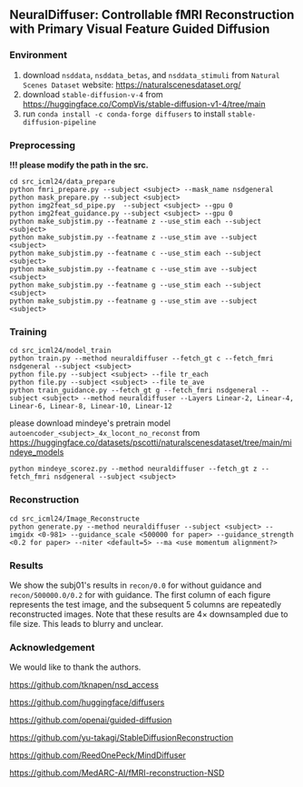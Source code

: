 ## NeuralDiffuser: Controllable fMRI Reconstruction with Primary Visual Feature Guided Diffusion

### Environment

1. download ``nsddata``, ``nsddata_betas``, and ``nsddata_stimuli`` from `Natural Scenes Dataset` website: https://naturalscenesdataset.org/
2. download ``stable-diffusion-v-4`` from https://huggingface.co/CompVis/stable-diffusion-v1-4/tree/main
3. run `conda install -c conda-forge diffusers` to install `stable-diffusion-pipeline`

### Preprocessing

**!!! please modify the path in the src.**

```shell
cd src_icml24/data_prepare
python fmri_prepare.py --subject <subject> --mask_name nsdgeneral
python mask_prepare.py --subject <subject>
python img2feat_sd_pipe.py  --subject <subject> --gpu 0
python img2feat_guidance.py --subject <subject> --gpu 0
python make_subjstim.py --featname z --use_stim each --subject <subject>
python make_subjstim.py --featname z --use_stim ave --subject <subject>
python make_subjstim.py --featname c --use_stim each --subject <subject>
python make_subjstim.py --featname c --use_stim ave --subject <subject>
python make_subjstim.py --featname g --use_stim each --subject <subject>
python make_subjstim.py --featname g --use_stim ave --subject <subject>
```

### Training

```
cd src_icml24/model_train
python train.py --method neuraldiffuser --fetch_gt c --fetch_fmri nsdgeneral --subject <subject>
python file.py --subject <subject> --file tr_each
python file.py --subject <subject> --file te_ave
python train_guidance.py --fetch_gt g --fetch_fmri nsdgeneral --subject <subject> --method neuraldiffuser --Layers Linear-2, Linear-4, Linear-6, Linear-8, Linear-10, Linear-12
```

please download mindeye's pretrain model `autoencoder_<subject>_4x_locont_no_reconst` from https://huggingface.co/datasets/pscotti/naturalscenesdataset/tree/main/mindeye_models

```
python mindeye_scorez.py --method neuraldiffuser --fetch_gt z --fetch_fmri nsdgeneral --subject <subject>
```

### Reconstruction

```
cd src_icml24/Image_Reconstructe
python generate.py --method neuraldiffuser --subject <subject> --imgidx <0-981> --guidance_scale <500000 for paper> --guidance_strength <0.2 for paper> --niter <default=5> --ma <use momentum alignment?>
```

### Results

We show the subj01's results in `recon/0.0` for without guidance and `recon/500000.0/0.2` for with guidance. The first column of each figure represents the test image, and the subsequent 5 columns are repeatedly reconstructed images. Note that these results are $4\times$ downsampled due to file size. This leads to blurry and unclear.





### Acknowledgement

We would like to thank the authors.

https://github.com/tknapen/nsd_access

https://github.com/huggingface/diffusers

https://github.com/openai/guided-diffusion

https://github.com/yu-takagi/StableDiffusionReconstruction

https://github.com/ReedOnePeck/MindDiffuser

https://github.com/MedARC-AI/fMRI-reconstruction-NSD
